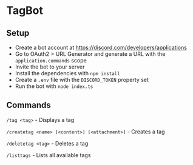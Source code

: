 # TagBot

## Setup

* Create a bot account at https://discord.com/developers/applications
* Go to OAuth2 > URL Generator and generate a URL with the `application.commands` scope
* Invite the bot to your server
* Install the dependencies with `npm install`
* Create a `.env` file with the `DISCORD_TOKEN` property set
* Run the bot with `node index.ts`

## Commands

`/tag <tag>` - Displays a tag

`/createtag <name> [<content>] [<attachment>]` - Creates a tag

`/deletetag <tag>` - Deletes a tag

`/listtags` - Lists all available tags
